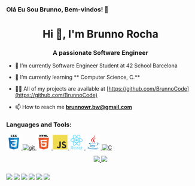 ### Olá Eu Sou Brunno, Bem-vindos! 👋

<h1 align="center">Hi 👋, I'm Brunno Rocha</h1>
<h3 align="center">A passionate Software Engineer</h3>

- 🔭 I’m currently Software Engineer Student at 42 School Barcelona

- 🌱 I’m currently learning ** Computer Science, C.**

- 👨‍💻 All of my projects are available at [https://github.com/BrunnoCode](https://github.com/BrunnoCode)

- 📫 How to reach me **brunnowr.bw@gmail.com**



<h3 align="left">Languages and Tools:</h3>
<p align="left"> <a href="https://www.w3schools.com/css/" target="_blank" rel="noreferrer"> <img src="https://raw.githubusercontent.com/devicons/devicon/master/icons/css3/css3-original-wordmark.svg" alt="css3" width="40" height="40"/> </a> <a href="https://git-scm.com/" target="_blank" rel="noreferrer"> <img src="https://www.vectorlogo.zone/logos/git-scm/git-scm-icon.svg" alt="git" width="40" height="40"/> </a> <a href="https://www.w3.org/html/" target="_blank" rel="noreferrer"> <img src="https://raw.githubusercontent.com/devicons/devicon/master/icons/html5/html5-original-wordmark.svg" alt="html5" width="40" height="40"/> </a> <a href="https://developer.mozilla.org/en-US/docs/Web/JavaScript" target="_blank" rel="noreferrer"> <img src="https://raw.githubusercontent.com/devicons/devicon/master/icons/javascript/javascript-original.svg" alt="javascript" width="40" height="40"/> </a> <a href="https://reactjs.org/" target="_blank" rel="noreferrer"> <img src="https://raw.githubusercontent.com/devicons/devicon/master/icons/react/react-original-wordmark.svg" alt="react" width="40" height="40"/> </a> <a href="https://https://www.w3schools.com/java/default.asp/" target="_blank" rel="noreferrer"> <img src="https://raw.githubusercontent.com/devicons/devicon/master/icons/java/java-original.svg" alt="java" width="40" height="40"/> </a> 

 <a href="https://www.w3schools.com/c/index.php" target="_blank" rel="noreferrer">
  <img src="![image](https://github.com/BrunnoCode/BrunnoCode/assets/99428887/5a9df443-d32c-4bd1-8db6-d5022f715933)
" alt="C" width="40" height="40"/>
</a>
 
</p>

<div align="center">
  <a href="https://github.com/brunnocode">
  <img height="160em" src="https://github-readme-stats.vercel.app/api?username=brunnocode&show_icons=true&theme=omni&include_all_commits=true&count_private=true"/>
  <img height="160em" src="https://github-readme-stats.vercel.app/api/top-langs/?username=brunnocode&layout=compact&langs_count=7&theme=omni"/>
</div>


  ##
 
<div> 
  <a href="https://www.youtube.com/channel/UCkPjgfLTMxrCpbhbaDw3mBA" target="_blank"><img src="https://img.shields.io/badge/YouTube-FF0000?style=for-the-badge&logo=youtube&logoColor=white" target="_blank"></a>
  <a href="https://www.instagram.com/brunnowebcode/" target="_blank"><img src="https://img.shields.io/badge/-Instagram-%23E4405F?style=for-the-badge&logo=instagram&logoColor=white" target="_blank"></a>
 	<a href="https://www.twitch.tv/brunnowr" target="_blank"><img src="https://img.shields.io/badge/Twitch-9146FF?style=for-the-badge&logo=twitch&logoColor=white" target="_blank"></a>
 <a href="https://discord.com/channels/@me" target="_blank"><img src="https://img.shields.io/badge/Discord-7289DA?style=for-the-badge&logo=discord&logoColor=white" target="_blank"></a> 
  <a href="mailto:brunnowr.bw@gmail.com"><img src="https://img.shields.io/badge/-Gmail-%23333?style=for-the-badge&logo=gmail&logoColor=white" target="_blank"></a>
  <a href="https://www.linkedin.com/in/brunno-rocha/" target="_blank"><img src="https://img.shields.io/badge/-LinkedIn-%230077B5?style=for-the-badge&logo=linkedin&logoColor=white" target="_blank"></a> 
</div>
